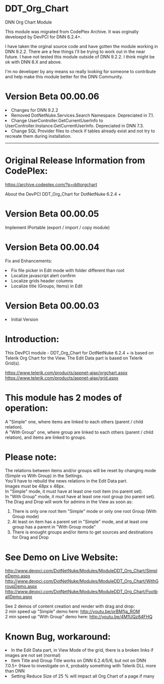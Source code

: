 

# DDT_Org_Chart
DNN Org Chart Module

This module was migrated from CodePlex Archive.
It was orginally develoepd by DevPCI for DNN 6.2.4+.

I have taken the orginal source code and have gotten the module working in DNN 9.2.2. There are a few things I'll be trying to work out in the near future. I have not tested this module outside of DNN 9.2.2. I think might be ok with DNN 8.X and above.

I'm no developer by any means so really looking for someone to contribute and help make this module better for the DNN Community.

# Version Beta 00.00.06
<li>Changes for DNN 9.2.2</li>
<li>Removed DotNetNuke.Services.Search Namespace. Depreciated in 7.1.</li>
<li>Change UserController.GetCurrentUserInfo to UserController.Instance.GetCurrentUserInfo. Depreciated in DNN 7.3.</li>
<li>Change SQL Provider files to check if tables already exist and not try to recreate them during installation.</li>

<hr>

# Original Release Information from CodePlex:
https://archive.codeplex.com/?p=ddtorgchart

About the DevPCI DDT_Org_Chart for DotNetNuke 6.2.4 +

# Version Beta 00.00.05

Implement IPortable (export / import / copy module)

# Version Beta 00.00.04

Fix and Enhancements:

<li>Fix file picker in Edit mode with folder different than root</li>
<li>Localize javascript alert confirm</li>
<li>Localize grids header columns</li>
<li>Localize title (Groups, Items) in Edit</li>

# Version Beta 00.00.03
  <li>Initial Version</li>

# Introduction:

This DevPCI module - DDT_Org_Chart for DotNetNuke 6.2.4 + is based on Telerik Org Chart for the View. The Edit Data part is based on Telerik Grid(s).</br>

<a href>https://www.telerik.com/products/aspnet-ajax/orgchart.aspx</a></br>
<a href>https://www.telerik.com/products/aspnet-ajax/grid.aspx</a>

# This module has 2 modes of operation:
A "Simple" one, where items are linked to each others (parent / child relation).</br>
A "With Group" one, where group are linked to each others (parent / child relation), and items are linked to groups.</br>

# Please note:
The relations between items and/or groups will be reset by changing mode (Simple vs With Group) in the Settings.</br>
You'll have to rebuild the news relations in the Edit Data part.</br>
Images must be 48px x 48px.</br>
In "Simple" mode, it must have at least one root item (no parent set).</br>
In "With Group" mode, it must have at least one root group (no parent set).</br>
The Drag and Drop will work for admins in the View as soon as: 
<ol>
  <li>There is only one root Item "Simple" mode or only one root Group (With Group mode)</li>
  <li>At least on item has a parent set in "Simple" mode, and at least one group has a parent in "With Group mode"</li>
  <li>There is enought groups and/or items to get sources and destinations for Drag and Drop</li>
</ol> 

# See Demo on Live Website:
http://www.devpci.com/DotNetNuke/Modules/ModuleDDT_Org_Chart/SimpleDemo.aspx
http://www.devpci.com/DotNetNuke/Modules/ModuleDDT_Org_Chart/WithGroupDemo.aspx
http://www.devpci.com/DotNetNuke/Modules/ModuleDDT_Org_Chart/FootballDemo.aspx
 

See 2 demos of content creation and render with drag and drop:</br>
2 min speed up "Simple" demo here: http://youtu.be/orBM1ja_ROM</br>
2 min speed up "With Group" demo here: http://youtu.be/4M1UQz84FHQ</br>

# Known Bug, workaround:
<li>In the Edit Data part, in View Mode of the grid, there is a broken links if images are not set (normal)</li>
<li>Item Title and Group Title works on DNN 6.2.4/5/6, but not on DNN 7.0.5+ (Have to investigate on it, probably something with Telerik DLL more than DNN</li>
<li>Setting Reduce Size of 25 % will impact all Org Chart of a page if many
